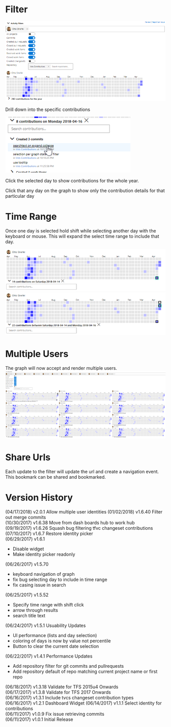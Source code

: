 # Filter

![contribution graph](img/contributionGraph.png)

Drill down into the specific contributions  

![specific contributions](img/timeWindow.png)  

Click the selected day to show contributions for the whole year.

Click that any day on the graph to show only the contribution details for that particular day

# Time Range

Once one day is selected hold shift while selecting another day with the keyboard or mouse. This will expand the select time range to include that day.

![hover over new time range](img/hoverTimeRange.png)  
![3 day time range selected](img/timeRange.png)  

# Multiple Users
The graph will now accept and render multiple users.
![](img/multipleUsers.png)


# Share Urls
Each update to the filter will update the url and create a navigation event. This bookmark can be shared and bookmarked.


# Version History
(04/17/2018) v2.0.1  Allow multiple user identities
(01/02/2018) v1.6.40 Filter out merge commits  
(10/30/2017) v1.6.38 Move from dash boards hub to work hub  
(09/19/2017) v1.6.26 Squash bug filtering tfvc changeset contributions  
(07/10/2017) v1.6.7 Restore identity picker  
(06/29/2017) v1.6.1
- Disable widget
- Make identity picker readonly

(06/26/2017) v1.5.70
- keyboard navigation of graph
- fix bug selecting day to include in time range
- fix casing issue in search
  
(06/25/2017) v1.5.52 
- Specify time range with shift click
- arrow through results
- search title text  

(06/24/2017) v1.5.1 Usuability Updates
- UI performance (lists and day selection)
- coloring of days is now by value not percentile
- Button to clear the current date selection

(06/22/2017) v1.4.1 Performance Updates  
- Add repository filter for git commits and pullrequests  
- Add repository default of repo matching current project name or first repo  

(06/18/2017) v1.3.18 Validate for TFS 2015u4 Onwards  
(06/17/2017) v1.3.8 Validate for TFS 2017 Onwards  
(06/16/2017) v1.3.1 Include tvcs changeset contribution types    
(06/16/2017) v1.2.1 Dashboard Widget
(06/14/2017) v1.1.1 Select identity for contributions  
(06/11/2017) v1.0.9 Fix issue retrieving commits  
(06/11/2017) v1.0.1 Initial Release
